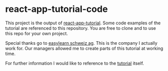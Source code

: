 # react-app-tutorial-code

This project is the output of [react-app-tutorial](https://github.com/inkognitro/react-app-tutorial).
Some code examples of the tutorial are referenced to this repository.
You are free to clone and to use this repo for your own project.

Special thanks go to [easylearn schweiz ag](https://easylearn.ch).
This is the company I actually work for.
Our managers allowed me to create parts of this tutorial at working time.

For further information I would like to reference to the
[tutorial](https://github.com/inkognitro/react-app-tutorial) itself.